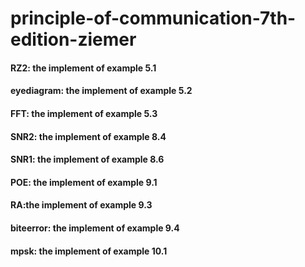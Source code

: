# principle-of-communication-7th-edition-ziemer
#### RZ2: the implement of example 5.1
#### eyediagram: the implement of example 5.2
#### FFT: the implement of example 5.3
#### SNR2: the implement of example 8.4
#### SNR1: the implement of example 8.6
#### POE: the implement of example 9.1
#### RA:the implement of example 9.3
#### biteerror: the implement of example 9.4
#### mpsk: the implement of example 10.1
